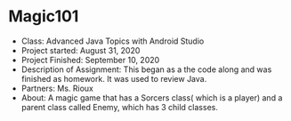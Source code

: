 # Magic101
* Class: Advanced Java Topics with Android Studio
* Project started: August 31, 2020
* Project Finished: September 10, 2020
* Description of Assignment: This began as a the code along and was finished as homework. It was used to review Java.
* Partners: Ms. Rioux
* About: A magic game that has a Sorcers class( which is a player) and a parent class called Enemy, which has 3 child classes.
